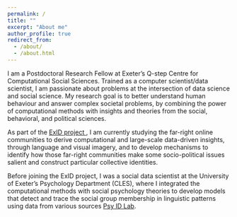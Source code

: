 ```yaml
---
permalink: /
title: ""
excerpt: "About me"
author_profile: true
redirect_from: 
  - /about/
  - /about.html
---
```


I am a Postdoctoral Research Fellow at Exeter’s Q-step Centre for Computational Social Sciences. Trained as a computer scientist/data scientist, I am passionate about problems at the intersection of data science and social science. My research goal is to better understand human behaviour and answer complex societal problems, by combining the power of computational methods with insights and theories from the social, behavioral, and political sciences.


As part of the <a href="https://www.norface.net/project/exid/" target="_blank" rel="noopener noreferrer">ExID project </a>, I am currently studying the far-right online communities to derive computational and large-scale data-driven insights, through language and visual imagery, and to develop mechanisms to identify how those far-right communities make some socio-political issues salient and construct particular collective identities. 

Before joining the ExID project, I was a social data scientist at the University of Exeter’s Psychology Department (CLES), where I integrated the computational methods with social psychology theories to develop models that detect and trace the social group membership in linguistic patterns using data from various sources <a href="https://blogs.exeter.ac.uk/identitrack/" target="_blank" rel="noopener noreferrer">Psy ID Lab</a>.
